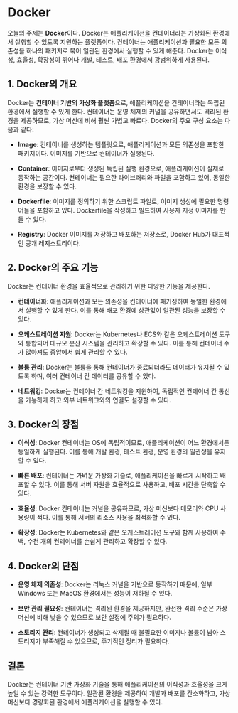 # Docker
오늘의 주제는 **Docker**이다. Docker는 애플리케이션을 컨테이너라는 가상화된 환경에서 실행할 수 있도록 지원하는 플랫폼이다. 컨테이너는 애플리케이션과 필요한 모든 의존성을 하나의 패키지로 묶어 일관된 환경에서 실행할 수 있게 해준다. Docker는 이식성, 효율성, 확장성이 뛰어나 개발, 테스트, 배포 환경에서 광범위하게 사용된다.

## 1. Docker의 개요
Docker는 **컨테이너 기반의 가상화 플랫폼**으로, 애플리케이션을 컨테이너라는 독립된 환경에서 실행할 수 있게 한다. 컨테이너는 운영 체제의 커널을 공유하면서도 격리된 환경을 제공하므로, 가상 머신에 비해 훨씬 가볍고 빠르다. Docker의 주요 구성 요소는 다음과 같다:

- **Image**: 컨테이너를 생성하는 템플릿으로, 애플리케이션과 모든 의존성을 포함한 패키지이다. 이미지를 기반으로 컨테이너가 실행된다.

- **Container**: 이미지로부터 생성된 독립된 실행 환경으로, 애플리케이션이 실제로 동작하는 공간이다. 컨테이너는 필요한 라이브러리와 파일을 포함하고 있어, 동일한 환경을 보장할 수 있다.

- **Dockerfile**: 이미지를 정의하기 위한 스크립트 파일로, 이미지 생성에 필요한 명령어들을 포함하고 있다. Dockerfile을 작성하고 빌드하여 사용자 지정 이미지를 만들 수 있다.

- **Registry**: Docker 이미지를 저장하고 배포하는 저장소로, Docker Hub가 대표적인 공개 레지스트리이다.

## 2. Docker의 주요 기능
Docker는 컨테이너 환경을 효율적으로 관리하기 위한 다양한 기능을 제공한다.

- **컨테이너화**: 애플리케이션과 모든 의존성을 컨테이너에 패키징하여 동일한 환경에서 실행할 수 있게 한다. 이를 통해 배포 환경에 상관없이 일관된 성능을 보장할 수 있다.

- **오케스트레이션 지원**: Docker는 Kubernetes나 ECS와 같은 오케스트레이션 도구와 통합되어 대규모 분산 시스템을 관리하고 확장할 수 있다. 이를 통해 컨테이너 수가 많아져도 중앙에서 쉽게 관리할 수 있다.

- **볼륨 관리**: Docker는 볼륨을 통해 컨테이너가 종료되더라도 데이터가 유지될 수 있도록 하며, 여러 컨테이너 간 데이터를 공유할 수 있다.

- **네트워킹**: Docker는 컨테이너 간 네트워킹을 지원하여, 독립적인 컨테이너 간 통신을 가능하게 하고 외부 네트워크와의 연결도 설정할 수 있다.

## 3. Docker의 장점
- **이식성**: Docker 컨테이너는 OS에 독립적이므로, 애플리케이션이 어느 환경에서든 동일하게 실행된다. 이를 통해 개발 환경, 테스트 환경, 운영 환경의 일관성을 유지할 수 있다.

- **빠른 배포**: 컨테이너는 가벼운 가상화 기술로, 애플리케이션을 빠르게 시작하고 배포할 수 있다. 이를 통해 서버 자원을 효율적으로 사용하고, 배포 시간을 단축할 수 있다.

- **효율성**: Docker 컨테이너는 커널을 공유하므로, 가상 머신보다 메모리와 CPU 사용량이 적다. 이를 통해 서버의 리소스 사용을 최적화할 수 있다.

- **확장성**: Docker는 Kubernetes와 같은 오케스트레이션 도구와 함께 사용하여 수백, 수천 개의 컨테이너를 손쉽게 관리하고 확장할 수 있다.

## 4. Docker의 단점
- **운영 체제 의존성**: Docker는 리눅스 커널을 기반으로 동작하기 때문에, 일부 Windows 또는 MacOS 환경에서는 성능이 저하될 수 있다.

- **보안 관리 필요성**: 컨테이너는 격리된 환경을 제공하지만, 완전한 격리 수준은 가상 머신에 비해 낮을 수 있으므로 보안 설정에 주의가 필요하다.

- **스토리지 관리**: 컨테이너가 생성되고 삭제될 때 불필요한 이미지나 볼륨이 남아 스토리지가 부족해질 수 있으므로, 주기적인 정리가 필요하다.

## 결론
Docker는 컨테이너 기반 가상화 기술을 통해 애플리케이션의 이식성과 효율성을 크게 높일 수 있는 강력한 도구이다. 일관된 환경을 제공하여 개발과 배포를 간소화하고, 가상 머신보다 경량화된 환경에서 애플리케이션을 실행할 수 있다.
